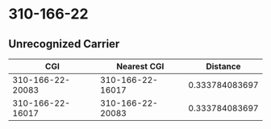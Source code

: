 # 310-166-22
## Unrecognized Carrier


| CGI | Nearest CGI | Distance |
|-----|-------------|----------|
| 310-166-22-20083 | 310-166-22-16017 | 0.333784083697 |
| 310-166-22-16017 | 310-166-22-20083 | 0.333784083697 |
